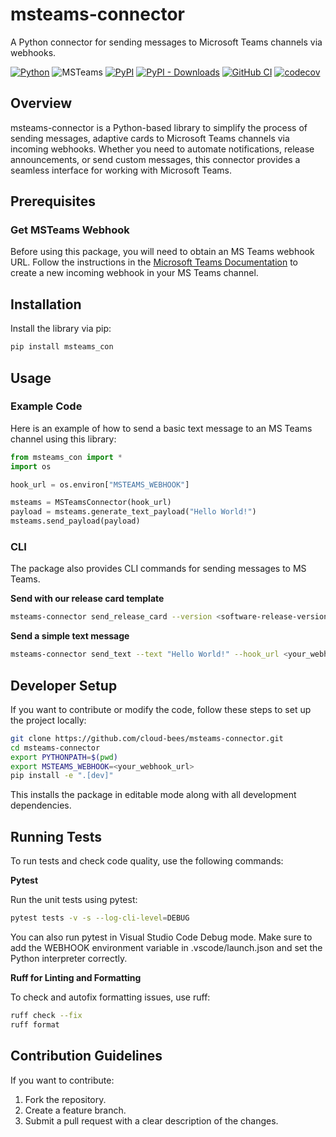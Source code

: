 # msteams-connector
A Python connector for sending messages to Microsoft Teams channels via webhooks.

[![Python](https://img.shields.io/badge/Python-3.10%20%7C%203.11-blue?style=flat&logo=python&logoColor=white)](https://www.python.org/downloads/release/python-3100/)
![MSTeams](https://img.shields.io/badge/Teams-6264A7?style=flat&logo=microsoft-teams&logoColor=white)
[![PyPI](https://img.shields.io/pypi/v/msteams-con?label=pypi%20package)](https://pypi.org/project/msteams-con)
[![PyPI - Downloads](https://img.shields.io/pypi/dm/msteams-con)](https://pypi.org/project/msteams-con)
[![GitHub CI](https://github.com/cloud-bees/msteams-connector/actions/workflows/main.yaml/badge.svg)](https://github.com/cloud-bees/msteams-connector/actions/workflows/main.yaml)
[![codecov](https://codecov.io/github/cloud-bees/msteams-connector/graph/badge.svg?token=77ZAL5T9Q2)](https://codecov.io/github/cloud-bees/msteams-connector)

## Overview

msteams-connector is a Python-based library to simplify the process of sending messages, adaptive cards to Microsoft Teams channels via incoming webhooks. Whether you need to automate notifications, release announcements, or send custom messages, this connector provides a seamless interface for working with Microsoft Teams.

## Prerequisites

### Get MSTeams Webhook

Before using this package, you will need to obtain an MS Teams webhook URL. Follow the instructions in the [Microsoft Teams Documentation](https://learn.microsoft.com/en-us/microsoftteams/platform/webhooks-and-connectors/how-to/add-incoming-webhook?tabs=newteams%2Cdotnet) to create a new incoming webhook in your MS Teams channel.

## Installation

Install the library via pip:
```sh
pip install msteams_con
```


## Usage

### Example Code

Here is an example of how to send a basic text message to an MS Teams channel using this library:
```python
from msteams_con import *
import os

hook_url = os.environ["MSTEAMS_WEBHOOK"]

msteams = MSTeamsConnector(hook_url)
payload = msteams.generate_text_payload("Hello World!")
msteams.send_payload(payload)
```

### CLI

The package also provides CLI commands for sending messages to MS Teams.

**Send with our release card template**
  ```sh
  msteams-connector send_release_card --version <software-release-version> --hook_url <your_webhook_url>
  ```
**Send a simple text message**
  ```sh
  msteams-connector send_text --text "Hello World!" --hook_url <your_webhook_url> 
  ```

## Developer Setup
If you want to contribute or modify the code, follow these steps to set up the project locally:
```sh
git clone https://github.com/cloud-bees/msteams-connector.git
cd msteams-connector
export PYTHONPATH=$(pwd)
export MSTEAMS_WEBHOOK=<your_webhook_url>
pip install -e ".[dev]"
```
This installs the package in editable mode along with all development dependencies.

## Running Tests

To run tests and check code quality, use the following commands:

**Pytest**

Run the unit tests using pytest:
  ```sh
  pytest tests -v -s --log-cli-level=DEBUG
  ```
You can also run pytest in Visual Studio Code Debug mode. Make sure to add the WEBHOOK environment variable in .vscode/launch.json and set the Python interpreter correctly.

**Ruff for Linting and Formatting**

To check and autofix formatting issues, use ruff:
  ```sh
  ruff check --fix
  ruff format
  ```

## Contribution Guidelines

If you want to contribute:

1. Fork the repository.
2. Create a feature branch.
3. Submit a pull request with a clear description of the changes.